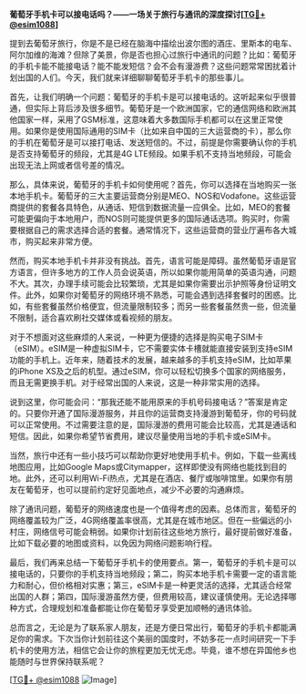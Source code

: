 **葡萄牙手机卡可以接电话吗？——一场关于旅行与通讯的深度探讨[[TG💪+ @esim1088](https://t.me/s/esim1088)]**

提到去葡萄牙旅行，你是不是已经在脑海中描绘出波尔图的酒庄、里斯本的电车、阿尔加维的海滩？但除了美景，你是否也担心过旅行中通讯的问题？比如：葡萄牙的手机卡能不能接电话？能不能发短信？会不会有漫游费？这些问题常常困扰着计划出国的人们。今天，我们就来详细聊聊葡萄牙手机卡的那些事儿。

首先，让我们明确一个问题：葡萄牙的手机卡是可以接电话的。这听起来似乎很普通，但实际上背后涉及很多细节。葡萄牙是一个欧洲国家，它的通信网络和欧洲其他国家一样，采用了GSM标准，这意味着大多数国际手机都可以在这里正常使用。如果你是使用国际通用的SIM卡（比如来自中国的三大运营商的卡），那么你的手机在葡萄牙是可以接打电话、发送短信的。不过，前提是你需要确认你的手机是否支持葡萄牙的频段，尤其是4G LTE频段。如果手机不支持当地频段，可能会出现无法上网或者信号差的情况。

那么，具体来说，葡萄牙的手机卡如何使用呢？首先，你可以选择在当地购买一张本地手机卡。葡萄牙的三大主要运营商分别是MEO、NOS和Vodafone。这些运营商提供的套餐各具特色，从通话、短信到数据流量一应俱全。比如，MEO的套餐可能更偏向于本地用户，而NOS则可能提供更多的国际通话选项。购买时，你需要根据自己的需求选择合适的套餐。通常情况下，这些运营商的营业厅遍布各大城市，购买起来非常方便。

然而，购买本地手机卡并非没有挑战。首先，语言可能是障碍。虽然葡萄牙语是官方语言，但许多地方的工作人员会说英语，所以如果你能用简单的英语沟通，问题不大。其次，办理手续可能会比较繁琐，尤其是如果你需要出示护照等身份证明文件。此外，如果你对葡萄牙的网络环境不熟悉，可能会遇到选择套餐时的困惑。比如，有些套餐虽然价格便宜，但流量限制较多；而另一些套餐虽然贵一些，但流量不限制，适合喜欢刷社交媒体或看视频的朋友。

对于不想面对这些麻烦的人来说，一种更为便捷的选择是购买电子SIM卡（eSIM）。eSIM是一种虚拟SIM卡，它不需要实体卡槽就能直接安装到支持eSIM功能的手机上。近年来，随着技术的发展，越来越多的手机支持eSIM，比如苹果的iPhone XS及之后的机型。通过eSIM，你可以轻松切换多个国家的网络服务，而且无需更换手机。对于经常出国的人来说，这是一种非常实用的选择。

说到这里，你可能会问：“那我还能不能用原来的手机号码接电话？”答案是肯定的。只要你开通了国际漫游服务，并且你的运营商支持漫游到葡萄牙，你的号码就可以正常使用。不过需要注意的是，国际漫游的费用可能会比较高，尤其是通话和短信。因此，如果你希望节省费用，建议尽量使用当地的手机卡或eSIM卡。

当然，旅行中还有一些小技巧可以帮助你更好地使用手机卡。例如，下载一些离线地图应用，比如Google Maps或Citymapper，这样即使没有网络也能找到目的地。此外，还可以利用Wi-Fi热点，尤其是在酒店、餐厅或咖啡馆里。如果你有朋友在葡萄牙，也可以提前约定好见面地点，减少不必要的沟通麻烦。

除了通讯问题，葡萄牙的网络速度也是一个值得考虑的因素。总体而言，葡萄牙的网络覆盖较为广泛，4G网络覆盖率很高，尤其是在城市地区。但在一些偏远的小村庄，网络信号可能会稍弱。如果你计划前往这些地方旅行，最好提前做好准备，比如下载必要的地图或资料，以免因为网络问题影响行程。

最后，我们再来总结一下葡萄牙手机卡的使用要点。第一，葡萄牙的手机卡是可以接电话的，只要你的手机支持当地频段；第二，购买本地手机卡需要一定的语言能力和耐心，但价格相对实惠；第三，eSIM卡是一种更灵活的选择，尤其适合经常出国的人群；第四，国际漫游虽然方便，但费用较高，建议谨慎使用。无论选择哪种方式，合理规划和准备都能让你在葡萄牙享受更加顺畅的通讯体验。

总而言之，无论是为了联系家人朋友，还是方便日常出行，葡萄牙的手机卡都能满足你的需求。下次当你计划前往这个美丽的国度时，不妨多花一点时间研究一下手机卡的使用方法，相信它会让你的旅程更加无忧无虑。毕竟，谁不想在异国他乡也能随时与世界保持联系呢？

[[TG💪+ @esim1088](https://t.me/s/esim1088) ![Image](https://i.postimg.cc/4NQfJmqS/Snipaste-2025-05-13-00-14-12.png)]